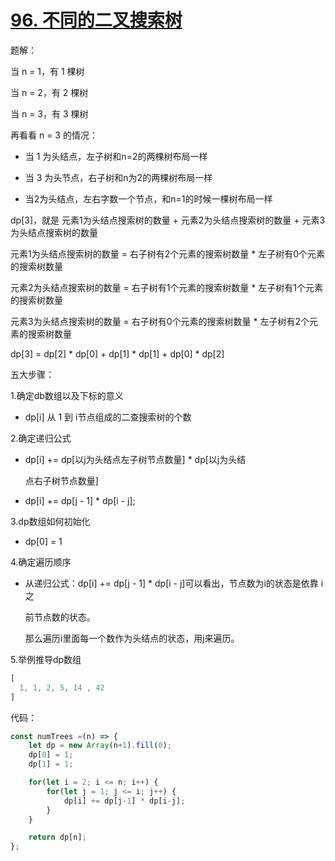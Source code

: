 # [96. 不同的二叉搜索树](https://leetcode.cn/problems/unique-binary-search-trees/)



题解：

当 n = 1，有 1 棵树

当 n = 2，有 2 棵树

当 n = 3，有 3 棵树

再看看 n = 3 的情况：

- 当 1 为头结点，左子树和n=2的两棵树布局一样

- 当 3 为头节点，右子树和n为2的两棵树布局一样
- 当2为头结点，左右字数一个节点，和n=1的时候一棵树布局一样



dp[3]，就是 元素1为头结点搜索树的数量 + 元素2为头结点搜索树的数量 + 元素3为头结点搜索树的数量

元素1为头结点搜索树的数量 = 右⼦树有2个元素的搜索树数量 * 左⼦树有0个元素的搜索树数量

元素2为头结点搜索树的数量 = 右⼦树有1个元素的搜索树数量 * 左⼦树有1个元素的搜索树数量

元素3为头结点搜索树的数量 = 右⼦树有0个元素的搜索树数量 * 左⼦树有2个元素的搜索树数量



dp[3] = dp[2] * dp[0] + dp[1] * dp[1] + dp[0] * dp[2]



五大步骤：

1.确定db数组以及下标的意义

- dp[i] 从 1 到 i节点组成的二查搜索树的个数

2.确定递归公式

- dp[i] += dp[以j为头结点左⼦树节点数量] * dp[以j为头结

  点右⼦树节点数量] 
- dp[i] += dp[j - 1] * dp[i - j];

3.dp数组如何初始化

- dp[0] = 1

4.确定遍历顺序

- 从递归公式：dp[i] += dp[j - 1] * dp[i - j]可以看出，节点数为i的状态是依靠 i之

  前节点数的状态。

  那么遍历i⾥⾯每⼀个数作为头结点的状态，⽤j来遍历。

5.举例推导dp数组

```js
[
  1, 1, 2, 5, 14 , 42
]
```



代码：

```js
const numTrees =(n) => {
    let dp = new Array(n+1).fill(0);
    dp[0] = 1;
    dp[1] = 1;

    for(let i = 2; i <= n; i++) {
        for(let j = 1; j <= i; j++) {
            dp[i] += dp[j-1] * dp[i-j];
        }
    }

    return dp[n];
};
```

